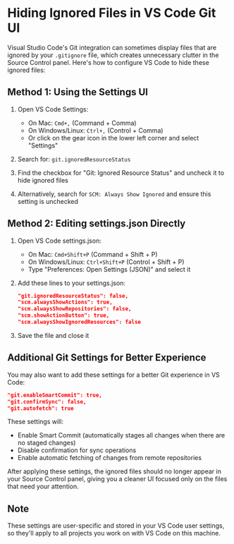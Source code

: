 # Hiding Ignored Files in VS Code Git UI

Visual Studio Code's Git integration can sometimes display files that are ignored by your `.gitignore` file, which creates unnecessary clutter in the Source Control panel. Here's how to configure VS Code to hide these ignored files:

## Method 1: Using the Settings UI

1. Open VS Code Settings:
   - On Mac: `Cmd+,` (Command + Comma)
   - On Windows/Linux: `Ctrl+,` (Control + Comma)
   - Or click on the gear icon in the lower left corner and select "Settings"

2. Search for: `git.ignoredResourceStatus`

3. Find the checkbox for "Git: Ignored Resource Status" and uncheck it to hide ignored files

4. Alternatively, search for `SCM: Always Show Ignored` and ensure this setting is unchecked

## Method 2: Editing settings.json Directly

1. Open VS Code settings.json:
   - On Mac: `Cmd+Shift+P` (Command + Shift + P)
   - On Windows/Linux: `Ctrl+Shift+P` (Control + Shift + P)
   - Type "Preferences: Open Settings (JSON)" and select it

2. Add these lines to your settings.json:
   ```json
   "git.ignoredResourceStatus": false,
   "scm.alwaysShowActions": true,
   "scm.alwaysShowRepositories": false,
   "scm.showActionButton": true,
   "scm.alwaysShowIgnoredResources": false
   ```

3. Save the file and close it

## Additional Git Settings for Better Experience

You may also want to add these settings for a better Git experience in VS Code:

```json
"git.enableSmartCommit": true,
"git.confirmSync": false,
"git.autofetch": true
```

These settings will:
- Enable Smart Commit (automatically stages all changes when there are no staged changes)
- Disable confirmation for sync operations
- Enable automatic fetching of changes from remote repositories

After applying these settings, the ignored files should no longer appear in your Source Control panel, giving you a cleaner UI focused only on the files that need your attention.

## Note

These settings are user-specific and stored in your VS Code user settings, so they'll apply to all projects you work on with VS Code on this machine.
